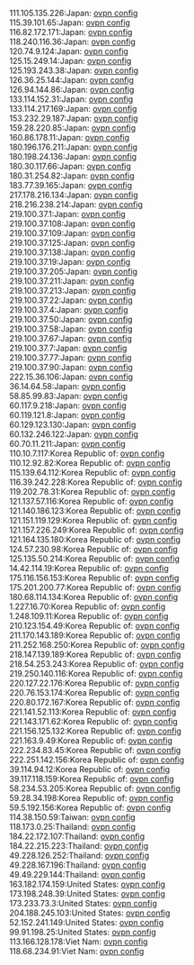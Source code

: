 111.105.135.226:Japan: [ovpn config](vpn/111_105_135_226.ovpn)  
115.39.101.65:Japan: [ovpn config](vpn/115_39_101_65.ovpn)  
116.82.172.171:Japan: [ovpn config](vpn/116_82_172_171.ovpn)  
118.240.116.36:Japan: [ovpn config](vpn/118_240_116_36.ovpn)  
120.74.9.124:Japan: [ovpn config](vpn/120_74_9_124.ovpn)  
125.15.249.14:Japan: [ovpn config](vpn/125_15_249_14.ovpn)  
125.193.243.38:Japan: [ovpn config](vpn/125_193_243_38.ovpn)  
126.36.25.144:Japan: [ovpn config](vpn/126_36_25_144.ovpn)  
126.94.144.86:Japan: [ovpn config](vpn/126_94_144_86.ovpn)  
133.114.152.31:Japan: [ovpn config](vpn/133_114_152_31.ovpn)  
133.114.217.169:Japan: [ovpn config](vpn/133_114_217_169.ovpn)  
153.232.29.187:Japan: [ovpn config](vpn/153_232_29_187.ovpn)  
159.28.220.85:Japan: [ovpn config](vpn/159_28_220_85.ovpn)  
160.86.178.11:Japan: [ovpn config](vpn/160_86_178_11.ovpn)  
180.196.176.211:Japan: [ovpn config](vpn/180_196_176_211.ovpn)  
180.198.24.136:Japan: [ovpn config](vpn/180_198_24_136.ovpn)  
180.30.117.66:Japan: [ovpn config](vpn/180_30_117_66.ovpn)  
180.31.254.82:Japan: [ovpn config](vpn/180_31_254_82.ovpn)  
183.77.39.165:Japan: [ovpn config](vpn/183_77_39_165.ovpn)  
217.178.216.134:Japan: [ovpn config](vpn/217_178_216_134.ovpn)  
218.216.238.214:Japan: [ovpn config](vpn/218_216_238_214.ovpn)  
219.100.37.1:Japan: [ovpn config](vpn/219_100_37_1.ovpn)  
219.100.37.108:Japan: [ovpn config](vpn/219_100_37_108.ovpn)  
219.100.37.109:Japan: [ovpn config](vpn/219_100_37_109.ovpn)  
219.100.37.125:Japan: [ovpn config](vpn/219_100_37_125.ovpn)  
219.100.37.138:Japan: [ovpn config](vpn/219_100_37_138.ovpn)  
219.100.37.19:Japan: [ovpn config](vpn/219_100_37_19.ovpn)  
219.100.37.205:Japan: [ovpn config](vpn/219_100_37_205.ovpn)  
219.100.37.211:Japan: [ovpn config](vpn/219_100_37_211.ovpn)  
219.100.37.213:Japan: [ovpn config](vpn/219_100_37_213.ovpn)  
219.100.37.22:Japan: [ovpn config](vpn/219_100_37_22.ovpn)  
219.100.37.4:Japan: [ovpn config](vpn/219_100_37_4.ovpn)  
219.100.37.50:Japan: [ovpn config](vpn/219_100_37_50.ovpn)  
219.100.37.58:Japan: [ovpn config](vpn/219_100_37_58.ovpn)  
219.100.37.67:Japan: [ovpn config](vpn/219_100_37_67.ovpn)  
219.100.37.7:Japan: [ovpn config](vpn/219_100_37_7.ovpn)  
219.100.37.77:Japan: [ovpn config](vpn/219_100_37_77.ovpn)  
219.100.37.90:Japan: [ovpn config](vpn/219_100_37_90.ovpn)  
222.15.36.106:Japan: [ovpn config](vpn/222_15_36_106.ovpn)  
36.14.64.58:Japan: [ovpn config](vpn/36_14_64_58.ovpn)  
58.85.99.83:Japan: [ovpn config](vpn/58_85_99_83.ovpn)  
60.117.9.218:Japan: [ovpn config](vpn/60_117_9_218.ovpn)  
60.119.121.8:Japan: [ovpn config](vpn/60_119_121_8.ovpn)  
60.129.123.130:Japan: [ovpn config](vpn/60_129_123_130.ovpn)  
60.132.246.122:Japan: [ovpn config](vpn/60_132_246_122.ovpn)  
60.70.11.211:Japan: [ovpn config](vpn/60_70_11_211.ovpn)  
110.10.7.117:Korea Republic of: [ovpn config](vpn/110_10_7_117.ovpn)  
110.12.92.82:Korea Republic of: [ovpn config](vpn/110_12_92_82.ovpn)  
115.139.64.112:Korea Republic of: [ovpn config](vpn/115_139_64_112.ovpn)  
116.39.242.228:Korea Republic of: [ovpn config](vpn/116_39_242_228.ovpn)  
119.202.78.31:Korea Republic of: [ovpn config](vpn/119_202_78_31.ovpn)  
121.137.57.116:Korea Republic of: [ovpn config](vpn/121_137_57_116.ovpn)  
121.140.186.123:Korea Republic of: [ovpn config](vpn/121_140_186_123.ovpn)  
121.151.119.129:Korea Republic of: [ovpn config](vpn/121_151_119_129.ovpn)  
121.157.226.249:Korea Republic of: [ovpn config](vpn/121_157_226_249.ovpn)  
121.164.135.180:Korea Republic of: [ovpn config](vpn/121_164_135_180.ovpn)  
124.57.230.98:Korea Republic of: [ovpn config](vpn/124_57_230_98.ovpn)  
125.135.50.214:Korea Republic of: [ovpn config](vpn/125_135_50_214.ovpn)  
14.42.114.19:Korea Republic of: [ovpn config](vpn/14_42_114_19.ovpn)  
175.116.156.153:Korea Republic of: [ovpn config](vpn/175_116_156_153.ovpn)  
175.201.200.77:Korea Republic of: [ovpn config](vpn/175_201_200_77.ovpn)  
180.68.114.134:Korea Republic of: [ovpn config](vpn/180_68_114_134.ovpn)  
1.227.16.70:Korea Republic of: [ovpn config](vpn/1_227_16_70.ovpn)  
1.248.109.11:Korea Republic of: [ovpn config](vpn/1_248_109_11.ovpn)  
210.123.154.49:Korea Republic of: [ovpn config](vpn/210_123_154_49.ovpn)  
211.170.143.189:Korea Republic of: [ovpn config](vpn/211_170_143_189.ovpn)  
211.252.168.250:Korea Republic of: [ovpn config](vpn/211_252_168_250.ovpn)  
218.147.139.189:Korea Republic of: [ovpn config](vpn/218_147_139_189.ovpn)  
218.54.253.243:Korea Republic of: [ovpn config](vpn/218_54_253_243.ovpn)  
219.250.140.116:Korea Republic of: [ovpn config](vpn/219_250_140_116.ovpn)  
220.127.22.176:Korea Republic of: [ovpn config](vpn/220_127_22_176.ovpn)  
220.76.153.174:Korea Republic of: [ovpn config](vpn/220_76_153_174.ovpn)  
220.80.172.167:Korea Republic of: [ovpn config](vpn/220_80_172_167.ovpn)  
221.141.52.113:Korea Republic of: [ovpn config](vpn/221_141_52_113.ovpn)  
221.143.171.62:Korea Republic of: [ovpn config](vpn/221_143_171_62.ovpn)  
221.156.125.132:Korea Republic of: [ovpn config](vpn/221_156_125_132.ovpn)  
221.163.9.49:Korea Republic of: [ovpn config](vpn/221_163_9_49.ovpn)  
222.234.83.45:Korea Republic of: [ovpn config](vpn/222_234_83_45.ovpn)  
222.251.142.156:Korea Republic of: [ovpn config](vpn/222_251_142_156.ovpn)  
39.114.94.12:Korea Republic of: [ovpn config](vpn/39_114_94_12.ovpn)  
39.117.118.159:Korea Republic of: [ovpn config](vpn/39_117_118_159.ovpn)  
58.234.53.205:Korea Republic of: [ovpn config](vpn/58_234_53_205.ovpn)  
59.28.34.198:Korea Republic of: [ovpn config](vpn/59_28_34_198.ovpn)  
59.5.192.156:Korea Republic of: [ovpn config](vpn/59_5_192_156.ovpn)  
114.38.150.59:Taiwan: [ovpn config](vpn/114_38_150_59.ovpn)  
118.173.0.25:Thailand: [ovpn config](vpn/118_173_0_25.ovpn)  
184.22.172.107:Thailand: [ovpn config](vpn/184_22_172_107.ovpn)  
184.22.215.223:Thailand: [ovpn config](vpn/184_22_215_223.ovpn)  
49.228.126.252:Thailand: [ovpn config](vpn/49_228_126_252.ovpn)  
49.228.167.196:Thailand: [ovpn config](vpn/49_228_167_196.ovpn)  
49.49.229.144:Thailand: [ovpn config](vpn/49_49_229_144.ovpn)  
163.182.174.159:United States: [ovpn config](vpn/163_182_174_159.ovpn)  
173.198.248.39:United States: [ovpn config](vpn/173_198_248_39.ovpn)  
173.233.73.3:United States: [ovpn config](vpn/173_233_73_3.ovpn)  
204.188.245.103:United States: [ovpn config](vpn/204_188_245_103.ovpn)  
52.152.241.149:United States: [ovpn config](vpn/52_152_241_149.ovpn)  
99.91.198.25:United States: [ovpn config](vpn/99_91_198_25.ovpn)  
113.166.128.178:Viet Nam: [ovpn config](vpn/113_166_128_178.ovpn)  
118.68.234.91:Viet Nam: [ovpn config](vpn/118_68_234_91.ovpn)  
